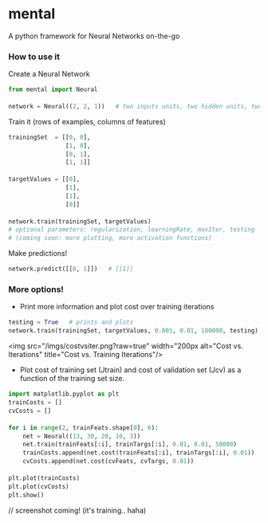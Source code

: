 # mental
A python framework for Neural Networks on-the-go

### How to use it
Create a Neural Network
```python
from mental import Neural

network = Neural((2, 2, 1))   # two inputs units, two hidden units, two outputs
```

Train it (rows of examples, columns of features)
```python
trainingSet  = [[0, 0],
                [1, 0],
                [0, 1],
                [1, 1]]

targetValues = [[0],
                [1],
                [1],
                [0]]

network.train(trainingSet, targetValues)
# optional parameters: regularization, learningRate, maxIter, testing
# (coming soon: more plotting, more activation functions)
```

Make predictions!
```python
network.predict([[0, 1]])   # [[1]]
```

### More options!
* Print more information and plot cost over training iterations
```python
testing = True   # prints and plots
network.train(trainingSet, targetValues, 0.001, 0.01, 100000, testing)
```
<img src="/imgs/costvsiter.png?raw=true" width="200px alt="Cost vs. Iterations" title="Cost vs. Training Iterations"/>

* Plot cost of training set (Jtrain) and cost of validation set (Jcv) as a function of the training set size.
```python
import matplotlib.pyplot as plt
trainCosts = []
cvCosts = []

for i in range(2, trainFeats.shape[0], 6):
    net = Neural((13, 30, 20, 10, 3))
    net.train(trainFeats[:i], trainTargs[:i], 0.01, 0.01, 50000)
    trainCosts.append(net.cost(trainFeats[:i], trainTargs[:i], 0.01))
    cvCosts.append(net.cost(cvFeats, cvTargs, 0.01))

plt.plot(trainCosts)
plt.plot(cvCosts)
plt.show()
```
// screenshot coming! (it's training.. haha)
